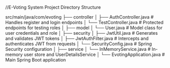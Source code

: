 //E-Voting System Project Directory Structure

src/main/java/com/evoting
├── controller
│   ├── AuthController.java        # Handles register and login endpoints
│   └── TestController.java        # Protected endpoints for testing roles
│
├── model
│   └── User.java                  # Model class for user credentials and role
│
├── security
│   ├── JwtUtil.java               # Generates and validates JWT tokens
│   ├── JwtAuthFilter.java         # Intercepts and authenticates JWT from requests
│   └── SecurityConfig.java        # Spring Security configuration
│
├── service
│   └── InMemoryService.java       # In-memory user store and UserDetailsService
│
└── EvotingApplication.java        # Main Spring Boot application
